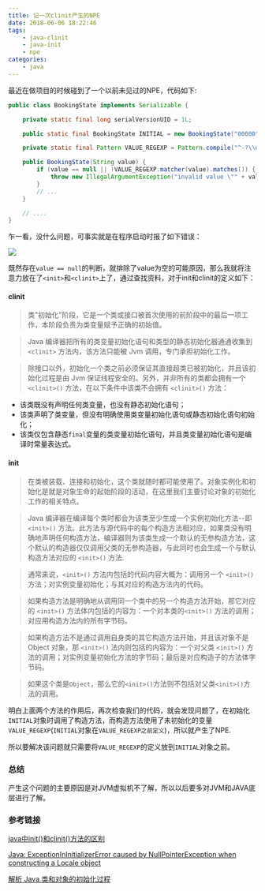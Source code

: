 ```yaml
---
title: 记一次clinit产生的NPE
date: 2018-06-06 18:22:46
tags:
    - java-clinit
    - java-init
    - npe
categories:
    - java
---
```


最近在做项目的时候碰到了一个以前未见过的NPE，<!-- more -->代码如下:

```java
public class BookingState implements Serializable {

    private static final long serialVersionUID = 1L;

    public static final BookingState INITIAL = new BookingState("00000");

    private static final Pattern VALUE_REGEXP = Pattern.compile("^-?\\d{5}$");

    public BookingState(String value) {
        if (value == null || !VALUE_REGEXP.matcher(value).matches()) {
            throw new IllegalArgumentException("invalid value \"" + value + "\"");
        }
        // ...
    }

    // ....
}
```

乍一看，没什么问题，可事实就是在程序启动时报了如下错误：

![](https://oi4kggmuk.qnssl.com/images/blog/npe.png)

既然存在`value == null`的判断，就排除了value为空的可能原因，那么我就将注意力放在了`<init>`和`<clinit>`上了，通过查找资料，对于init和clinit的定义如下：

#### clinit

> 类"初始化"阶段，它是一个类或接口被首次使用的前阶段中的最后一项工作，本阶段负责为类变量赋予正确的初始值。

> Java 编译器把所有的类变量初始化语句和类型的静态初始化器通通收集到 `<clinit>` 方法内，该方法只能被 Jvm 调用，专门承担初始化工作。

> 除接口以外，初始化一个类之前必须保证其直接超类已被初始化，并且该初始化过程是由 Jvm 保证线程安全的。另外，并非所有的类都会拥有一个 `<clinit>()` 方法，在以下条件中该类不会拥有 `<clinit>()` 方法：

>
- 该类既没有声明任何类变量，也没有静态初始化语句；
- 该类声明了类变量，但没有明确使用类变量初始化语句或静态初始化语句初始化；
- 该类仅包含静态`final`变量的类变量初始化语句，并且类变量初始化语句是编译时常量表达式。

#### init

> 在类被装载、连接和初始化，这个类就随时都可能使用了。对象实例化和初始化是就是对象生命的起始阶段的活动，在这里我们主要讨论对象的初始化工作的相关特点。

> Java 编译器在编译每个类时都会为该类至少生成一个实例初始化方法--即 `<init>()` 方法。此方法与源代码中的每个构造方法相对应，如果类没有明确地声明任何构造方法，编译器则为该类生成一个默认的无参构造方法，这个默认的构造器仅仅调用父类的无参构造器，与此同时也会生成一个与默认构造方法对应的 `<init>()` 方法.

> 通常来说，`<init>()` 方法内包括的代码内容大概为：调用另一个 `<init>()` 方法；对实例变量初始化；与其对应的构造方法内的代码。

> 如果构造方法是明确地从调用同一个类中的另一个构造方法开始，那它对应的 `<init>()` 方法体内包括的内容为：一个对本类的`<init>()` 方法的调用；对应用构造方法内的所有字节码。

> 如果构造方法不是通过调用自身类的其它构造方法开始，并且该对象不是 Object 对象，那 `<init>()` 法内则包括的内容为：一个对父类 `<init>()` 方法的调用；对实例变量初始化方法的字节码；最后是对应构造子的方法体字节码。

> 如果这个类是`Object`，那么它的`<init>()`方法则不包括对父类`<init>()`方法的调用。

明白上面两个方法的作用后，再次检查我们的代码，就会发现问题了，在初始化`INITIAL`对象时调用了构造方法，而构造方法使用了未初始化的变量`VALUE_REGEXP`(`INITIAL`对象在`VALUE_REGEXP之前定义`)，所以就产生了NPE.

所以要解决该问题就只需要将`VALUE_REGEXP`的定义放到`INITIAL`对象之前。


### 总结

产生这个问题的主要原因是对JVM虚拟机不了解，所以以后要多对JVM和JAVA底层进行了解。

### 参考链接

[java中init()和clinit()方法的区别](https://blog.csdn.net/JAVA528416037/article/details/48463639)

[Java: ExceptionInInitializerError caused by NullPointerException when constructing a Locale object](https://stackoverflow.com/questions/10325744/java-exceptionininitializererror-caused-by-nullpointerexception-when-constructi)

[解析 Java 类和对象的初始化过程](https://www.ibm.com/developerworks/cn/java/j-lo-clobj-init/index.html)